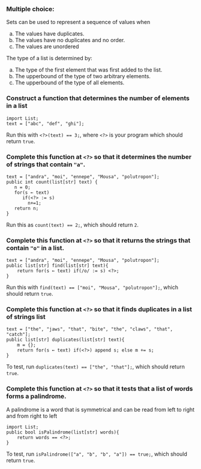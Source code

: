 ### Multiple choice:
Sets can be used to represent a sequence of values when 
<ol type="a">
<li>The values have duplicates.</li>  
<li>The values have no duplicates and no order.</li>  
<li>The values are unordered</li>  
</ol> 
The type of a list is determined by: 
<ol type="a">
<li>The type of the first element that was first added to the list.</li>  
<li>The upperbound of the type of two arbitrary elements.</li>  
<li>The upperbound of the type of all elements.</li>  
</ol> 


### Construct a function that determines the number of elements in a list 
```rascal
import List; 
text = ["abc", "def", "ghi"]; 
```
Run this with `<?>(text) == 3;`, where `<?>` is your program which should return `true`.

### Complete this function at `<?>` so that it determines the number of strings that contain `"a"`.
```rascal
text = ["andra", "moi", "ennepe", "Mousa", "polutropon"];
public int count(list[str] text) { 
   n = 0; 
   for(s ← text) 
      if(<?> := s) 
        n+=1; 
   return n; 
}
```
Run this as `count(text) == 2;`, which should return `2`.

### Complete this function at `<?>` so that it returns the strings that contain `"o"` in a list.
```rascal
text = ["andra", "moi", "ennepe", "Mousa", "polutropon"]; 
public list[str] find(list[str] text){ 
    return for(s ← text) if(/o/ := s) <?>; 
} 
``` 
Run this with `find(text) == ["moi", "Mousa", "polutropon"];`, which should return `true`.

### Complete this function at `<?>` so that it finds duplicates in a list of strings list 
```rascal
text = ["the", "jaws", "that", "bite", "the", "claws", "that", "catch"]; 
public list[str] duplicates(list[str] text){ 
    m = {}; 
    return for(s ← text) if(<?>) append s; else m += s; 
} 
```
To test, run `duplicates(text) == ["the", "that"];`, which should return `true`.

### Complete this function at `<?>` so that it tests that a list of words forms a palindrome.
A palindrome is a word that is symmetrical and can be read from left to right and from right to left
```rascal
import List; 
public bool isPalindrome(list[str] words){
    return words == <?>; 
} 
```
To test, run `isPalindrome(["a", "b", "b", "a"]) == true;`, which should return `true`.
